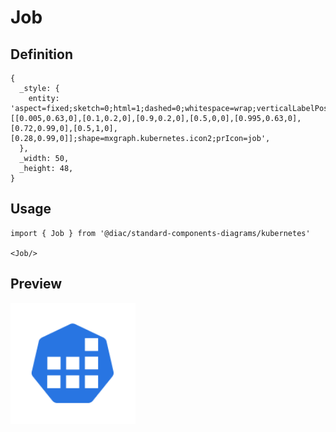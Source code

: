 # Job

## Definition

```
{
  _style: { 
    entity: 'aspect=fixed;sketch=0;html=1;dashed=0;whitespace=wrap;verticalLabelPosition=bottom;verticalAlign=top;fillColor=#2875E2;strokeColor=#ffffff;points=[[0.005,0.63,0],[0.1,0.2,0],[0.9,0.2,0],[0.5,0,0],[0.995,0.63,0],[0.72,0.99,0],[0.5,1,0],[0.28,0.99,0]];shape=mxgraph.kubernetes.icon2;prIcon=job',
  },
  _width: 50,
  _height: 48,
}
```

## Usage

```
import { Job } from '@diac/standard-components-diagrams/kubernetes'

<Job/>
```

## Preview

<img src="./job.png" width="200"/>
